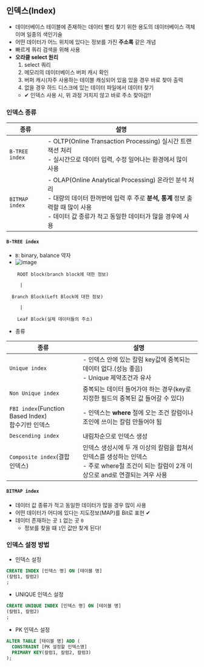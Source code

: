 ## 인덱스(Index)
- 데이터베이스 테이블에 존재하는 데이터 빨리 찾기 위한 용도의 데이터베이스 객체이며 일종의 색인기술
- 어떤 데이터가 어느 위치에 있다는 정보를 가진 __주소록__ 같은 개념
- 빠르게 쿼리 검색을 위해 사용
- __오라클 select 원리__
  1. select 쿼리 
  2. 메모리의 데이터베이스 버퍼 캐시 확인
  3. 버퍼 캐시(자주 사용하는 테이블 캐싱되어 있음 있을 경우 바로 찾아 출력
  4. 없을 경우 하드 디스크에 있는 데이터 파일에서 데이터 찾기
  - ✔ 인덱스 사용 시, 위 과정 거치지 않고 바로 주소 찾아감!! 
### 인덱스 종류
|종류|설명|
|------|------|
|`B-TREE index`|- OLTP(Online Transaction Processing) 실시간 트랜잭션 처리<br>- 실시간으로 데이터 입력, 수정 일어나는 환경에서 많이 사용|
|`BITMAP index`|- OLAP(Online Analytical Processing) 온라인 분석 처리<br>- 대량의 데이터 한꺼번에 입력 후 주로 __분석, 통계__ 정보 출력할 때 많이 사용<br>- 데이터 값 종류가 적고 동일한 데이터가 많을 경우에 사용|
#### `B-TREE index`
- `B`: binary, balance 약자 
- ![image](https://user-images.githubusercontent.com/61215550/161192636-e49c27a3-3484-4e6c-9409-874bf609844b.png)

```
    ROOT block(branch block에 대한 정보)

     |

  Branch Block(Left Block에 대한 정보)

     |

    Leaf Block(실제 데이터들의 주소)
```
- 종류

|종류|설명|
|-----|------|
|`Unique index`|- 인덱스 안에 있는 칼럼 key값에 중복되는 데이터 없다.(성능 좋음)<br>- Unique 제약조건과 유사|
|`Non Unique index`|중복되는 데이터 들어가야 하는 경우(key로 지정한 필드의 중복된 값 들어갈 수 있다)|
|`FBI index`(Function Based Index)<br>함수기반 인덱스|- 인덱스는 __where__ 절에 오는 조건 칼럼이나 조인에 쓰이는 칼럼 만들어야 됨|
|`Descending index`|내림차순으로 인덱스 생성|
|`Composite index`(결합 인덱스)|인덱스 생성시에 두 개 이상의 칼럼을 합쳐서 인덱스를 생성하는 인덱스<br>- 주로 where절 조건이 되는 칼럼이 2개 이상으로 and로 연결되는 겨우 사용|


#### `BITMAP index`
- 데이터 값 종류가 적고 동일한 데이터가 많을 경우 많이 사용 
- 어떤 데이터가 어디에 있다는 지도정보(MAP)를 Bit로 표현 ✔
- 데이터 존재하는 곳 `1` 없는 곳 `0` 
  - 정보를 찾을 떄 `1`인 값만 찾게 된다! 

### 인덱스 설정 방법
- 인덱스 설정

```sql
CREATE INDEX [인덱스 명] ON [테이블 명]
(칼럼1, 칼럼2)
;
```
- UNIQUE 인덱스 설정

```sql
CREATE UNIQUE INDEX [인덱스 명] ON [테이블 명]
(칼럼1, 칼럼2)
;
```
- PK 인덱스 설정

```sql
ALTER TABLE [테이블 명] ADD (
  CONSTRAINT [PK 설정할 인덱스명]
  PRIMARY KEY(칼럼1, 칼럼2, 칼럼3)
);
```



